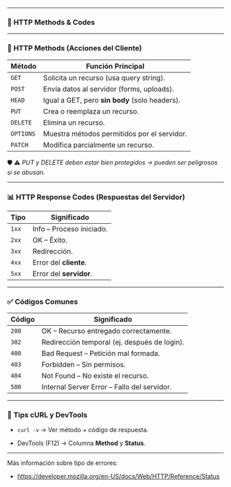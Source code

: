 
---

### 🧰 **HTTP Methods & Codes**

---

### 🔹 **HTTP Methods (Acciones del Cliente)**

|Método|Función Principal|
|---|---|
|`GET`|Solicita un recurso (usa query string).|
|`POST`|Envía datos al servidor (forms, uploads).|
|`HEAD`|Igual a GET, pero **sin body** (solo headers).|
|`PUT`|Crea o reemplaza un recurso.|
|`DELETE`|Elimina un recurso.|
|`OPTIONS`|Muestra métodos permitidos por el servidor.|
|`PATCH`|Modifica parcialmente un recurso.|

🛡️ ⚠️ _PUT y DELETE deben estar bien protegidos → pueden ser peligrosos si se abusan._

---

### 📊 **HTTP Response Codes (Respuestas del Servidor)**

|Tipo|Significado|
|---|---|
|`1xx`|Info – Proceso iniciado.|
|`2xx`|OK – Éxito.|
|`3xx`|Redirección.|
|`4xx`|Error del **cliente**.|
|`5xx`|Error del **servidor**.|

---

### ✅ **Códigos Comunes**

|Código|Significado|
|---|---|
|`200`|OK – Recurso entregado correctamente.|
|`302`|Redirección temporal (ej. después de login).|
|`400`|Bad Request – Petición mal formada.|
|`403`|Forbidden – Sin permisos.|
|`404`|Not Found – No existe el recurso.|
|`500`|Internal Server Error – Fallo del servidor.|

---

### 🧪 **Tips cURL y DevTools**

- `curl -v` → Ver método + código de respuesta.
    
- DevTools (F12) → Columna **Method** y **Status**.
    

---

Más información sobre tipo de errores:
- https://developer.mozilla.org/en-US/docs/Web/HTTP/Reference/Status